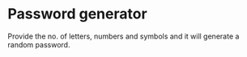 # Password generator
Provide the no. of letters, numbers and symbols and it will generate a random password.
